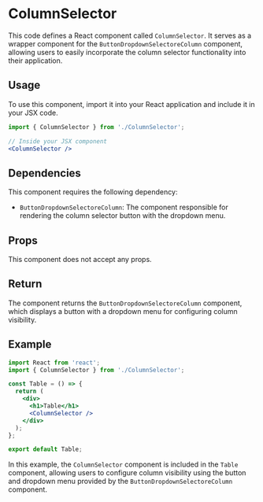 #  ColumnSelector

This code defines a React component called `ColumnSelector`. It serves as a wrapper component for the `ButtonDropdownSelectoreColumn` component, allowing users to easily incorporate the column selector functionality into their application.

## Usage
To use this component, import it into your React application and include it in your JSX code.

```jsx
import { ColumnSelector } from './ColumnSelector';

// Inside your JSX component
<ColumnSelector />
```

## Dependencies
This component requires the following dependency:

- `ButtonDropdownSelectoreColumn`: The component responsible for rendering the column selector button with the dropdown menu.
## Props
This component does not accept any props.

## Return
The component returns the `ButtonDropdownSelectoreColumn` component, which displays a button with a dropdown menu for configuring column visibility.

## Example
```jsx
import React from 'react';
import { ColumnSelector } from './ColumnSelector';

const Table = () => {
  return (
    <div>
      <h1>Table</h1>
      <ColumnSelector />
    </div>
  );
};

export default Table;
```

In this example, the `ColumnSelector` component is included in the `Table` component, allowing users to configure column visibility using the button and dropdown menu provided by the `ButtonDropdownSelectoreColumn` component.